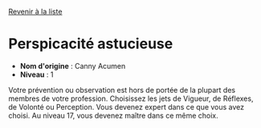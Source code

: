 [Revenir à la liste](..)

# Perspicacité astucieuse

 * **Nom d'origine** : Canny Acumen
 * **Niveau** : 1


<p>Votre prévention ou observation est hors de portée de la plupart des membres de votre profession. Choisissez les jets de Vigueur, de Réflexes, de Volonté ou Perception. Vous devenez expert dans ce que vous avez choisi. Au niveau 17, vous devenez maître dans ce même choix.</p>